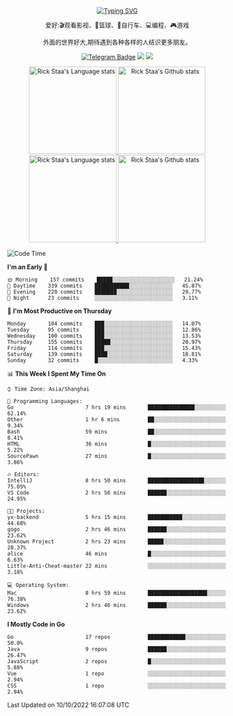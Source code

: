 <div align="center"> 

[![Typing SVG](https://readme-typing-svg.herokuapp.com?size=25&duration=2500&color=eeeeee&vCenter=true&width=200&height=40&lines=Hi+there+%F0%9F%91%8B%F0%9F%8F%BB;I'm+DanBai)](https://git.io/typing-svg)

爱好:🎬观看影视、🏀篮球、🚴自行车、💻编程、🎮游戏

外面的世界好大,期待遇到各种各样的人结识更多朋友。

[![Telegram Badge](https://img.shields.io/badge/-Telegram-blue?style=flat&logo=Telegram&logoColor=white)](https://t.me/danbai9420) 
[![](https://img.shields.io/badge/-Blog-brightgreen?style=flat&logo=Blogger&logoColor=white)](https://p00q.cn)
[![](https://img.shields.io/badge/-Email-red?style=flat&logo=Mail.Ru&logoColor=white)](mailto:danbai@88.com)
</div>

<!-- Light Mode -->
<div align="center"> 
<a href="https://github.com/anuraghazra/github-readme-stats#gh-light-mode-only">
<img height=200 src="https://github-readme-stats-git-master-rstaa-rickstaa.vercel.app/api/top-langs/?username=danbai225&layout=compact&langs_count=10&hide_border=1&role=OWNER,COLLABORATOR#gh-light-mode-only" alt="Rick Staa's Language stats" />
</a>
<a href="https://github.com/anuraghazra/github-readme-stats#gh-light-mode-only">
<img height=200 src="https://github-readme-stats-git-master-rstaa-rickstaa.vercel.app/api?username=danbai225&show_icons=true&count_private=true&line_height=28&hide_border=1&include_all_commits=true&card_width=450&role=OWNER,COLLABORATOR&exclude_repo=github-readme-stats#gh-light-mode-only" alt="Rick Staa's Github stats" />
</a>
</div>

<!-- Dark Mode -->
<div align="center"> 
<a href="https://github.com/anuraghazra/github-readme-stats#gh-dark-mode-only">
<img height=200 src="https://github-readme-stats-git-master-rstaa-rickstaa.vercel.app/api/top-langs/?username=danbai225&layout=compact&langs_count=10&hide_border=1&role=OWNER,COLLABORATOR&theme=github_dark#gh-dark-mode-only" alt="Rick Staa's Language stats" />
</a>
<a href="https://github.com/anuraghazra/github-readme-stats#gh-dark-mode-only">
<img height=200 src="https://github-readme-stats-git-master-rstaa-rickstaa.vercel.app/api?username=danbai225&show_icons=true&count_private=true&line_height=28&hide_border=1&include_all_commits=true&card_width=450&role=OWNER,COLLABORATOR&exclude_repo=github-readme-stats&theme=github_dark#gh-dark-mode-only" alt="Rick Staa's Github stats" />
</a>
</div>

<!--START_SECTION:waka-->
![Code Time](http://img.shields.io/badge/Code%20Time-89%20hrs%2011%20mins-blue)

**I'm an Early 🐤** 

```text
🌞 Morning    157 commits    █████░░░░░░░░░░░░░░░░░░░░   21.24% 
🌆 Daytime    339 commits    ███████████░░░░░░░░░░░░░░   45.87% 
🌃 Evening    220 commits    ███████░░░░░░░░░░░░░░░░░░   29.77% 
🌙 Night      23 commits     ░░░░░░░░░░░░░░░░░░░░░░░░░   3.11%

```
📅 **I'm Most Productive on Thursday** 

```text
Monday       104 commits    ███░░░░░░░░░░░░░░░░░░░░░░   14.07% 
Tuesday      95 commits     ███░░░░░░░░░░░░░░░░░░░░░░   12.86% 
Wednesday    100 commits    ███░░░░░░░░░░░░░░░░░░░░░░   13.53% 
Thursday     155 commits    █████░░░░░░░░░░░░░░░░░░░░   20.97% 
Friday       114 commits    ███░░░░░░░░░░░░░░░░░░░░░░   15.43% 
Saturday     139 commits    ████░░░░░░░░░░░░░░░░░░░░░   18.81% 
Sunday       32 commits     █░░░░░░░░░░░░░░░░░░░░░░░░   4.33%

```


📊 **This Week I Spent My Time On** 

```text
⌚︎ Time Zone: Asia/Shanghai

💬 Programming Languages: 
Go                       7 hrs 19 mins       ███████████████░░░░░░░░░░   62.14% 
Other                    1 hr 6 mins         ██░░░░░░░░░░░░░░░░░░░░░░░   9.34% 
Bash                     59 mins             ██░░░░░░░░░░░░░░░░░░░░░░░   8.41% 
HTML                     36 mins             █░░░░░░░░░░░░░░░░░░░░░░░░   5.22% 
SourcePawn               27 mins             █░░░░░░░░░░░░░░░░░░░░░░░░   3.86%

🔥 Editors: 
IntelliJ                 8 hrs 50 mins       ██████████████████░░░░░░░   75.05% 
VS Code                  2 hrs 56 mins       ██████░░░░░░░░░░░░░░░░░░░   24.95%

🐱‍💻 Projects: 
yx-backend               5 hrs 15 mins       ███████████░░░░░░░░░░░░░░   44.68% 
gogo                     2 hrs 46 mins       ██████░░░░░░░░░░░░░░░░░░░   23.62% 
Unknown Project          2 hrs 23 mins       █████░░░░░░░░░░░░░░░░░░░░   20.37% 
alice                    46 mins             █░░░░░░░░░░░░░░░░░░░░░░░░   6.63% 
Little-Anti-Cheat-master 22 mins             ░░░░░░░░░░░░░░░░░░░░░░░░░   3.18%

💻 Operating System: 
Mac                      8 hrs 59 mins       ███████████████████░░░░░░   76.38% 
Windows                  2 hrs 46 mins       ██████░░░░░░░░░░░░░░░░░░░   23.62%

```

**I Mostly Code in Go** 

```text
Go                       17 repos            ████████████░░░░░░░░░░░░░   50.0% 
Java                     9 repos             ██████░░░░░░░░░░░░░░░░░░░   26.47% 
JavaScript               2 repos             █░░░░░░░░░░░░░░░░░░░░░░░░   5.88% 
Vue                      1 repo              ░░░░░░░░░░░░░░░░░░░░░░░░░   2.94% 
CSS                      1 repo              ░░░░░░░░░░░░░░░░░░░░░░░░░   2.94%

```



 Last Updated on 10/10/2022 16:07:08 UTC
<!--END_SECTION:waka-->
